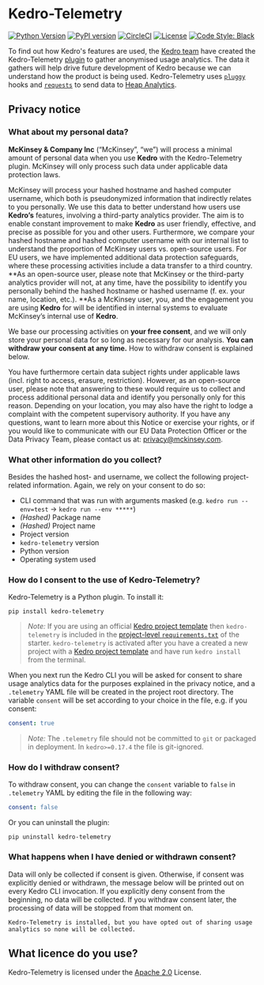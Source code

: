 # Kedro-Telemetry

[![Python Version](https://img.shields.io/badge/python-3.6%20%7C%203.7%20%7C%203.8-blue.svg)](https://pypi.org/project/kedro-telemetry/)
[![PyPI version](https://badge.fury.io/py/kedro-telemetry.svg)](https://pypi.org/project/kedro-telemetry/)
[![CircleCI](https://circleci.com/gh/quantumblacklabs/kedro-telemetry/tree/main.svg?style=shield)](https://circleci.com/gh/quantumblacklabs/kedro-telemetry/tree/main)
[![License](https://img.shields.io/badge/license-Apache%202.0-blue.svg)](https://opensource.org/licenses/Apache-2.0)
[![Code Style: Black](https://img.shields.io/badge/code%20style-black-black.svg)](https://github.com/ambv/black)

To find out how Kedro's features are used, the [Kedro team](https://github.com/quantumblacklabs/kedro) have created the Kedro-Telemetry [plugin](https://kedro.readthedocs.io/en/stable/07_extend_kedro/04_plugins.html) to gather anonymised usage analytics. The data it gathers will help drive future development of Kedro because we can understand how the product is being used. Kedro-Telemetry uses [`pluggy`](https://pypi.org/project/pluggy/) hooks and [`requests`](https://pypi.org/project/requests/) to send data to [Heap Analytics](https://heap.io/).

## Privacy notice

### What about my personal data?

**McKinsey & Company Inc** (“McKinsey”, “we”) will process a minimal amount of personal data when you use **Kedro** with the Kedro-Telemetry plugin. McKinsey will only process such data under applicable data protection laws.

McKinsey will process your hashed hostname and hashed computer username, which both is pseudonymized information that indirectly relates to you personally. We use this data to better understand how users use **Kedro’s** features, involving a third-party analytics provider. The aim is to enable constant improvement to make **Kedro** as user friendly, effective, and precise as possible for you and other users. Furthermore, we compare your hashed hostname and hashed computer username with our internal list to understand the proportion of McKinsey users vs. open-source users. For EU users, we have implemented additional data protection safeguards, where these processing activities include a data transfer to a third country. **As an open-source user, please note that McKinsey or the third-party analytics provider will not, at any time, have the possibility to identify you personally behind the hashed hostname or hashed username (f. ex. your name, location, etc.). **As a McKinsey user, you, and the engagement you are using **Kedro** for will be identified in internal systems to evaluate McKinsey’s internal use of **Kedro**.

We base our processing activities on **your free consent**, and we will only store your personal data for so long as necessary for our analysis. **You can withdraw your consent at any time.** How to withdraw consent is explained below.

You have furthermore certain data subject rights under applicable laws (incl. right to access, erasure, restriction). However, as an open-source user, please note that answering to these would require us to collect and process additional personal data and identify you personally only for this reason. Depending on your location, you may also have the right to lodge a complaint with the competent supervisory authority. If you have any questions, want to learn more about this Notice or exercise your rights, or if you would like to communicate with our EU Data Protection Officer or the Data Privacy Team, please contact us at: privacy@mckinsey.com.

### What other information do you collect?

Besides the hashed host- and username, we collect the following project-related information. Again, we rely on your consent to do so:

* CLI command that was run with arguments masked (e.g. `kedro run --env=test` → `kedro run --env *****`)
* _(Hashed)_ Package name
* _(Hashed)_ Project name
* Project version
* `kedro-telemetry` version
* Python version
* Operating system used

### How do I consent to the use of Kedro-Telemetry?

Kedro-Telemetry is a Python plugin. To install it:

```console
pip install kedro-telemetry
```

> _Note:_ If you are using an official [Kedro project template](https://kedro.readthedocs.io/en/stable/02_get_started/06_starters.html) then `kedro-telemetry` is included in the [project-level `requirements.txt`](https://kedro.readthedocs.io/en/stable/04_kedro_project_setup/01_dependencies.html#kedro-install) of the starter. `kedro-telemetry` is activated after you have a created a new project with a [Kedro project template](https://kedro.readthedocs.io/en/stable/02_get_started/06_starters.html) and have run `kedro install` from the terminal.

When you next run the Kedro CLI you will be asked for consent to share usage analytics data for the purposes explained in the privacy notice, and a `.telemetry` YAML file will be created in the project root directory. The variable `consent` will be set according to your choice in the file, e.g. if you consent:

```yaml
consent: true
```

>*Note:* The `.telemetry` file should not be committed to `git` or packaged in deployment. In `kedro>=0.17.4` the file is git-ignored.

### How do I withdraw consent?

To withdraw consent, you can change the `consent` variable to `false` in `.telemetry` YAML by editing the file in the following way:

```yaml
consent: false
```

Or you can uninstall the plugin:

```console
pip uninstall kedro-telemetry
```

### What happens when I have denied or withdrawn consent?

Data will only be collected if consent is given. Otherwise, if consent was explicitly denied or withdrawn, the message below will be printed out on every Kedro CLI invocation. If you explicitly deny consent from the beginning, no data will be collected. If you withdraw consent later, the processing of data will be stopped from that moment on.

```
Kedro-Telemetry is installed, but you have opted out of sharing usage analytics so none will be collected.
```

## What licence do you use?

Kedro-Telemetry is licensed under the [Apache 2.0](https://github.com/quantumblacklabs/kedro-telemetry/blob/develop/LICENSE.md) License.
